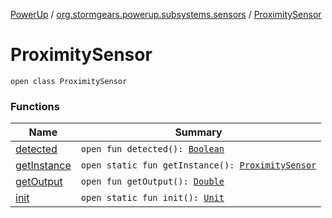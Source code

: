 [PowerUp](../../index.md) / [org.stormgears.powerup.subsystems.sensors](../index.md) / [ProximitySensor](./index.md)

# ProximitySensor

`open class ProximitySensor`

### Functions

| Name | Summary |
|---|---|
| [detected](detected.md) | `open fun detected(): `[`Boolean`](https://kotlinlang.org/api/latest/jvm/stdlib/kotlin/-boolean/index.html) |
| [getInstance](get-instance.md) | `open static fun getInstance(): `[`ProximitySensor`](./index.md) |
| [getOutput](get-output.md) | `open fun getOutput(): `[`Double`](https://kotlinlang.org/api/latest/jvm/stdlib/kotlin/-double/index.html) |
| [init](init.md) | `open static fun init(): `[`Unit`](https://kotlinlang.org/api/latest/jvm/stdlib/kotlin/-unit/index.html) |
